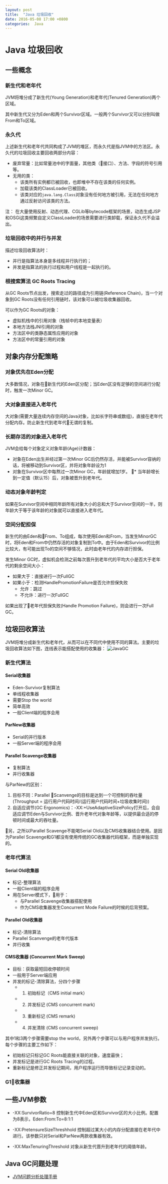 ```yaml
---
layout: post
title:  "Java 垃圾回收"
date: 2016-05-08 17:00 +0800
categories:  Java
---
```

# Java 垃圾回收

## 一些概念

### 新生代和老年代
JVM将堆分成了新生代(Young Generation)和老年代(Tenured Generation)两个区域。

其中新生代又分为Eden和两个Survivor区域。一般两个Survivor又可以分别叫做From和To区域。

### 永久代
上述新生代和老年代共同构成了JVM的堆区，而永久代是指JVM中的方法区。永久代的垃圾回收主要回收两部分内容：
* 废弃常量：比如常量池中的字面量，其他类（接口）、方法、字段的符号引用等。
* 无用的类：
    * 该类所有实例都已被回收，也即堆中不存在该类的任何实例。
    * 加载该类的ClassLoader已被回收。
    * 该类对应的`java.lang.Class`对象没有任何地方被引用，无法在任何地方通过反射访问该类的方法。

注： 在大量使用反射、动态代理、CGLib等bytecode框架的场景，动态生成JSP和OSGi这类频繁自定义ClassLoader的场景需要进行类卸载，保证永久代不会溢出。

### 垃圾回收中的并行与并发
描述垃圾回收算法时：
* 并行是指算法本身是多线程并行执行的；
* 并发是指算法的执行过程和用户线程是一起执行的。

### 根搜索算法 GC Roots Tracing 

从GC Roots节点出发，搜索走过的路径成为引用链(Reference Chain)，当一个对象到GC Roots没有任何引用链时，该对象可以被垃圾收集器回收。

可以作为GC Roots的对象：
* 虚拟机栈中的引用对象（栈帧中的本地变量表）
* 本地方法栈JNI引用的对象
* 方法区中的类静态属性应用的对象
* 方法区中的常量引用的对象


## 对象内存分配策略

### 对象优先在Eden分配
大多数情况，对象在新生代的Eden区分配；当Eden区没有足够的空间进行分配时，触发一次Minor GC。

### 大对象直接进入老年代
大对象(需要大量连续内存空间的Java对象，比如长字符串或数组)，直接在老年代分配内存。防止新生代到老年代无谓的复制。

### 长期存活的对象进入老年代
JVM会给每个对象定义对象年龄(Age)计数器：
* 对象在Eden出生并经过第一次Minor GC后仍然存活，并能被Survivor容纳的话，将被移动到Survivor区，并将对象年龄设为1
* 对象在Survivor区中每熬过一次Minor GC，年龄就增加1岁。
* 当年龄增长到一定值（默认15）后，对象被晋升到老年代。

### 动态对象年龄判定
如果在Survivor空间中相同年龄所有对象大小的总和大于Survivor空间的一半，则年龄大于等于该年龄的对象就可以直接进入老年代。

### 空间分配担保
新生代的由Eden和From、To组成，每次使用Eden和From，当发生MinorGC时，将Eden和From中仍然存活的对象复制到To中。由于Eden和Survivor的比例比较大，有可能出现To的空间不够情况，此时由老年代的内存进行担保。

发生Minor GC时，虚拟机会检测之前每次晋升到老年代的平均大小是否大于老年代的剩余空间大小：
* 如果大于：直接进行一次FullGC
* 如果小于：检测HandlePromotionFailure是否允许担保失败
    * 允许：跳过
    * 不允许：进行一次FullGC

如果出现了老年代担保失败(Handle Promotion Failure)，则会进行一次Full GC。


## 垃圾回收算法
JVM将堆分成新生代和老年代，从而可以在不同代中使用不同的算法。主要的垃圾回收算法如下图，连线表示能搭配使用的收集器：
![JavaGC](http://7xnluw.com1.z0.glb.clouddn.com/JavaGC.png)

### 新生代算法
#### Serial收集器
* Eden-Survivor复制算法
* 单线程收集器
* 需要Stop the world
* 简单高效
* 一般Client端的程序会用

#### ParNew收集器
* Serial的并行版本
* 一般Server端的程序会用

#### Parallel Scavenge收集器
* 复制算法
* 并行收集器

与ParNew的区别：
1. 目标不同：Parallel Scanvenge的目标是达到一个可控制的吞吐量(Throughput = 运行用户代码时间/(运行用户代码时间+垃圾收集时间))
2. 自适应调节(GC Ergonomics)：-XX:+UseAdaptiveSizePolicy打开后，会自适应调节Eden与Survivor比例、晋升老年代对象年龄等，以提供最合适的停顿时间或最大的吞吐量。

另，之所以Parallel Scavenge不能喝Serial Old以及CMS收集器结合使用。是因为Parallel Scavenge和G1都没有使用传统的GC收集器代码框架，而是单独实现的。

### 老年代算法

#### Serial Old收集器
* 标记-整理算法
* 一般Client端的程序会用
* 用在Server模式下，用于：
    * 与Parallel Scavenge收集器搭配使用
    * 作为CMS收集器发生Concurrent Mode Failure的时候的后背预案。

#### Parallel Old收集器
* 标记-清除算法
* Parallel Scanvenge的老年代版本
* 并行收集

#### CMS收集器 (Concurrent Mark Sweep)
* 目标：获取最短回收停顿时间
* 一般用于Server端应用
* 并发的标记-清除算法，分四个步骤
    * 1. 初始标记（CMS initial mark）
    * 2. 并发标记 (CMS concurrent mark)
    * 3. 重新标记 (CMS remark)
    * 4. 并发清除 (CMS concurrent sweep)

其中1和3两个步骤需要stop the world，另外两个步骤可以与用户程序并发执行。每个步骤的主要工作如下：
* 初始标记只标记GC Roots能直接关联的对象，速度最快；
* 并发标记是进行GC Roots Tracing的过程。
* 重新标记是修正并发标记期间，用户程序运行而导致标记记录变动的。

### G1收集器


## 一些JVM参数

* -XX:SurvivorRatio=8 控制新生代中Eden区和Survivor区的大小比例。配置为8表示，Eden:From:To=8:1:1

* -XX:PretensureSizeThreshhold 控制超过某大小的内存分配直接在老年代中进行。该参数只对Serial和ParNew两款收集器有效。

* -XX:MaxTenuringThreshold 对象从新生代晋升到老年代的阈值年龄。


## Java GC问题处理

* [JVM问题分析处理手册](https://zhuanlan.zhihu.com/p/43435903)